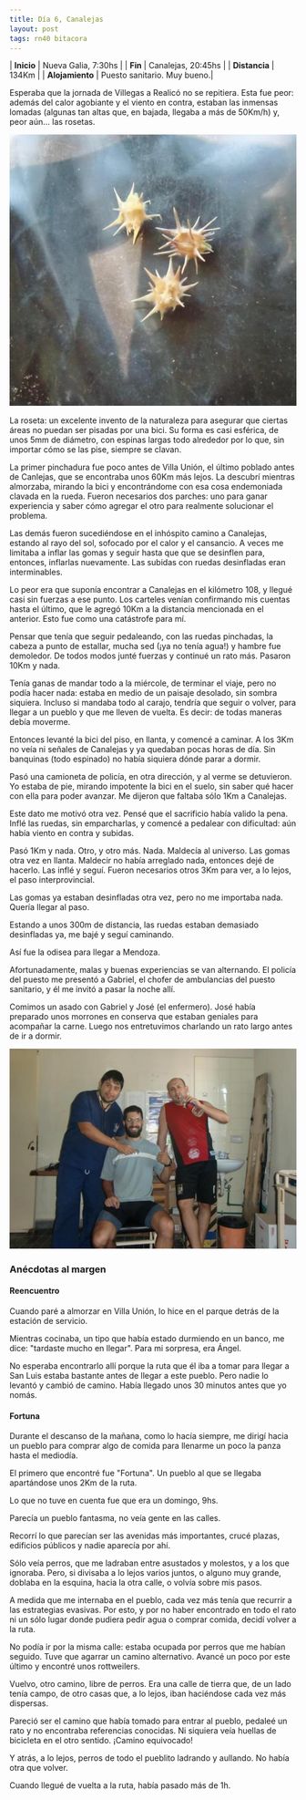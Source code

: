 ```yaml
---
title: Día 6, Canalejas
layout: post
tags: rn40 bitacora
---
```


| **Inicio**      | Nueva Galia, 7:30hs |
| **Fin**         | Canalejas, 20:45hs |
| **Distancia**   | 134Km |
| **Alojamiento** | Puesto sanitario. Muy bueno.|

Esperaba que la jornada de Villegas a Realicó no se repitiera. Esta fue peor: además del calor agobiante y el viento en contra, estaban las inmensas lomadas (algunas tan altas que, en bajada, llegaba a más de 50Km/h) y, peor aún... las rosetas.

[![](/images/2015-01-11-canalejas_0_thumb.jpg)](/images/2015-01-11-canalejas_0.jpg)

La roseta: un excelente invento de la naturaleza para asegurar que ciertas áreas no puedan ser pisadas por una bici. Su forma es casi esférica, de unos 5mm de diámetro, con espinas largas todo alrededor por lo que, sin importar cómo se las pise, siempre se clavan.

La primer pinchadura fue poco antes de Villa Unión, el último poblado antes de Canlejas, que se encontraba unos 60Km más lejos. La descubrí mientras almorzaba, mirando la bici y encontrándome con esa cosa endemoniada clavada en la rueda. Fueron necesarios dos parches: uno para ganar experiencia y saber cómo agregar el otro para realmente solucionar el problema.

Las demás fueron sucediéndose en el inhóspito camino a Canalejas, estando al rayo del sol, sofocado por el calor y el cansancio. A veces me limitaba a inflar las gomas y seguir hasta que que se desinflen para, entonces, inflarlas nuevamente. Las subidas con ruedas desinfladas eran interminables.

Lo peor era que suponía encontrar a Canalejas en el kilómetro 108, y llegué casi sin fuerzas a ese punto. Los carteles venían confirmando mis cuentas hasta el último, que le agregó 10Km a la distancia mencionada en el anterior. Esto fue como una catástrofe para mí.

Pensar que tenía que seguir pedaleando, con las ruedas pinchadas, la cabeza a punto de estallar, mucha sed (¡ya no tenía agua!) y hambre fue demoledor. De todos modos junté fuerzas y continué un rato más. Pasaron 10Km y nada.

Tenía ganas de mandar todo a la miércole, de terminar el viaje, pero no podía hacer nada: estaba en medio de un paisaje desolado, sin sombra siquiera. Incluso si mandaba todo al carajo, tendría que seguir o volver, para llegar a un pueblo y que me lleven de vuelta. Es decir: de todas maneras debía moverme.

Entonces levanté la bici del piso, en llanta, y comencé a caminar. A los 3Km no veía ni señales de Canalejas y ya quedaban pocas horas de día. Sin banquinas (todo espinado) no había siquiera dónde parar a dormir.

Pasó una camioneta de policía, en otra dirección, y al verme se detuvieron. Yo estaba de pie, mirando impotente la bici en el suelo, sin saber qué hacer con ella para poder avanzar. Me dijeron que faltaba sólo 1Km a Canalejas.

Este dato me motivó otra vez. Pensé que el sacrificio había valido la pena. Inflé las ruedas, sin emparcharlas, y comencé a pedalear con dificultad: aún había viento en contra y subidas.

Pasó 1Km y nada. Otro, y otro más. Nada. Maldecía al universo. Las gomas otra vez en llanta. Maldecir no había arreglado nada, entonces dejé de hacerlo. Las inflé y seguí. Fueron necesarios otros 3Km para ver, a lo lejos, el paso interprovincial.

Las gomas ya estaban desinfladas otra vez, pero no me importaba nada. Quería llegar al paso.

Estando a unos 300m de distancia, las ruedas estaban demasiado desinfladas ya, me bajé y seguí caminando.

Así fue la odisea para llegar a Mendoza.

Afortunadamente, malas y buenas experiencias se van alternando. El policía del puesto me presentó a Gabriel, el chofer de ambulancias del puesto sanitario, y él me invitó a pasar la noche allí.

Comimos un asado con Gabriel y José (el enfermero). José había preparado unos morrones en conserva que estaban geniales para acompañar la carne. Luego nos entretuvimos charlando un rato largo antes de ir a dormir.

[![](/images/2015-01-11-canalejas_1_thumb.jpg)](/images/2015-01-11-canalejas_1.jpg)

### Anécdotas al margen

#### Reencuentro
Cuando paré a almorzar en Villa Unión, lo hice en el parque detrás de la estación de servicio.

Mientras cocinaba, un tipo que había estado durmiendo en un banco, me dice: "tardaste mucho en llegar". Para mi sorpresa, era Ángel.

No esperaba encontrarlo allí porque la ruta que él iba a tomar para llegar a San Luis estaba bastante antes de llegar a este pueblo. Pero nadie lo levantó y cambió de camino. Había llegado unos 30 minutos antes que yo nomás.


#### Fortuna
Durante el descanso de la mañana, como lo hacía siempre, me dirigí hacia un pueblo para comprar algo de comida para llenarme un poco la panza hasta el mediodía.

El primero que encontré fue "Fortuna". Un pueblo al que se llegaba apartándose unos 2Km de la ruta.

Lo que no tuve en cuenta fue que era un domingo, 9hs.

Parecía un pueblo fantasma, no veía gente en las calles.

Recorrí lo que parecían ser las avenidas más importantes, crucé plazas, edificios públicos y nadie aparecía por ahí.

Sólo veía perros, que me ladraban entre asustados y molestos, y a los que ignoraba. Pero, si divisaba a lo lejos varios juntos, o alguno muy grande, doblaba en la esquina, hacia la otra calle, o volvía sobre mis pasos.

A medida que me internaba en el pueblo, cada vez más tenía que recurrir a las estrategias evasivas. Por esto, y por no haber encontrado en todo el rato ni un sólo lugar donde pudiera pedir agua o comprar comida, decidí volver a la ruta.

No podía ir por la misma calle: estaba ocupada por perros que me habían seguido. Tuve que agarrar un camino alternativo. Avancé un poco por este último y encontré unos rottweilers.

Vuelvo, otro camino, libre de perros. Era una calle de tierra que, de un lado tenía campo, de otro casas que, a lo lejos, iban haciéndose cada vez más dispersas.

Pareció ser el camino que había tomado para entrar al pueblo, pedaleé un rato y no encontraba referencias conocidas. Ni siquiera veía huellas de bicicleta en el otro sentido. ¡Camino equivocado!

Y atrás, a lo lejos, perros de todo el pueblito ladrando y aullando. No había otra que volver.

Cuando llegué de vuelta a la ruta, había pasado más de 1h.
